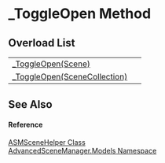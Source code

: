 # _ToggleOpen Method


## Overload List
<table>
<tr>
<td><a href="M_AdvancedSceneManager_Models_ASMSceneHelper__ToggleOpen">_ToggleOpen(Scene)</a></td>
<td> </td></tr>
<tr>
<td><a href="M_AdvancedSceneManager_Models_ASMSceneHelper__ToggleOpen_1">_ToggleOpen(SceneCollection)</a></td>
<td> </td></tr>
</table>

## See Also


#### Reference
<a href="T_AdvancedSceneManager_Models_ASMSceneHelper">ASMSceneHelper Class</a>  
<a href="N_AdvancedSceneManager_Models">AdvancedSceneManager.Models Namespace</a>  
